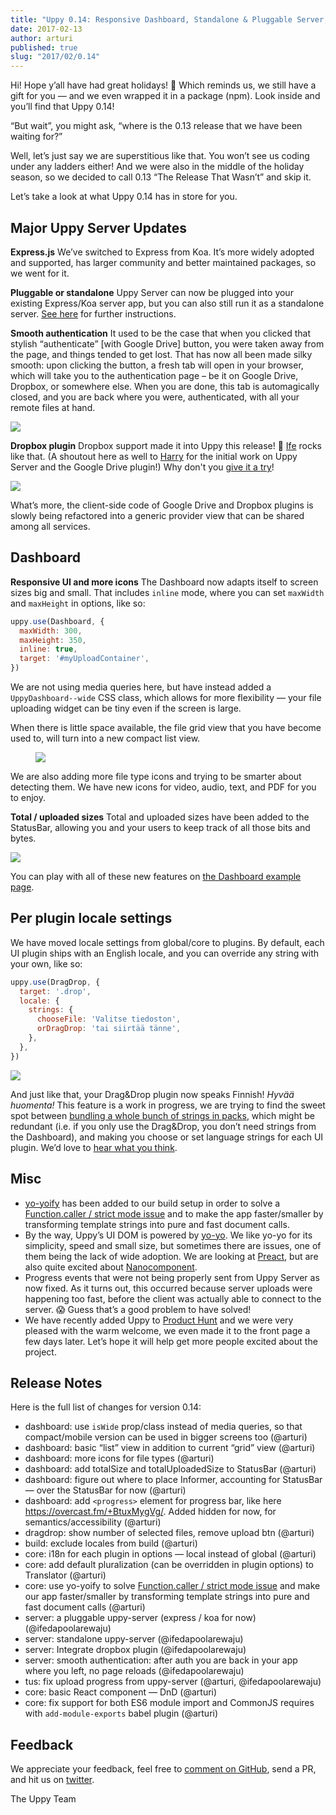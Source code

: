 ```yaml
---
title: "Uppy 0.14: Responsive Dashboard, Standalone & Pluggable Server, Dropbox"
date: 2017-02-13
author: arturi
published: true
slug: "2017/02/0.14"
---
```


Hi! Hope y’all have had great holidays! 🎄 Which reminds us, we still have a gift for you — and we even wrapped it in a package (npm). Look inside and you’ll find that Uppy 0.14!

“But wait”, you might ask, “where is the 0.13 release that we have been waiting for?”

Well, let’s just say we are superstitious like that. You won’t see us coding under any ladders either! And we were also in the middle of the holiday season, so we decided to call 0.13 “The Release That Wasn’t” and skip it.

Let’s take a look at what Uppy 0.14 has in store for you.

<!--truncate-->

## Major Uppy Server Updates

**Express.js**
We’ve switched to Express from Koa. It’s more widely adopted and supported, has larger community and better maintained packages, so we went for it.

**Pluggable or standalone**
Uppy Server can now be plugged into your existing Express/Koa server app, but you can also still run it as a standalone server. [See here](https://github.com/transloadit/uppy-server#run-as-standalone-server) for further instructions.

**Smooth authentication**
It used to be the case that when you clicked that stylish “authenticate” \[with Google Drive] button, you were taken away from the page, and things tended to get lost. That has now all been made silky smooth: upon clicking the button, a fresh tab will open in your browser, which will take you to the authentication page – be it on Google Drive, Dropbox, or somewhere else. When you are done, this tab is automagically closed, and you are back where you were, authenticated, with all your remote files at hand.

<img class="border" src="/img/blog/0.14/smooth-auth.png" />

**Dropbox plugin**
Dropbox support made it into Uppy this release! 🎉 [Ife](https://github.com/ifedapoolarewaju) rocks like that. (A shoutout here as well to [Harry](https://github.com/hedgerh) for the initial work on Uppy Server and the Google Drive plugin!) Why don't you [give it a try](https://uppy.io/examples/dashboard/)!

<img class="border" src="/img/blog/0.14/uppy-dropbox.png" />

What’s more, the client-side code of Google Drive and Dropbox plugins is slowly being refactored into a generic provider view that can be shared among all services.

## Dashboard

**Responsive UI and more icons**
The Dashboard now adapts itself to screen sizes big and small. That includes `inline` mode, where you can set `maxWidth` and `maxHeight` in options, like so:

```js
uppy.use(Dashboard, {
  maxWidth: 300,
  maxHeight: 350,
  inline: true,
  target: '#myUploadContainer',
})
```

We are not using media queries here, but have instead added a `UppyDashboard--wide` CSS class, which allows for more flexibility — your file uploading widget can be tiny even if the screen is large.

When there is little space available, the file grid view that you have become used to, will turn into a new compact list view.

<figure class="wide">
  <img src="/img/blog/0.14/dashboard-grid-list.jpg" />
</figure>

We are also adding more file type icons and trying to be smarter about detecting them. We have new icons for video, audio, text, and PDF for you to enjoy.

**Total / uploaded sizes**
Total and uploaded sizes have been added to the StatusBar, allowing you and your users to keep track of all those bits and bytes.

<img src="/img/blog/0.14/statusbar-uploaded-total-size.png" />

You can play with all of these new features on [the Dashboard example page](https://uppy.io/examples/dashboard/).

<!--truncate-->

## Per plugin locale settings

We have moved locale settings from global/core to plugins. By default, each UI plugin ships with an English locale, and you can override any string with your own, like so:

```js
uppy.use(DragDrop, {
  target: '.drop',
  locale: {
    strings: {
      chooseFile: 'Valitse tiedoston',
      orDragDrop: 'tai siirtää tänne',
    },
  },
})
```

<img src="/img/blog/0.14/dnd-fi.png" />

And just like that, your Drag&Drop plugin now speaks Finnish! *Hyvää huomenta!* This feature is a work in progress, we are trying to find the sweet spot between [bundling a whole bunch of strings in packs](https://github.com/transloadit/uppy/blob/8c6252933813af69c1b71ec4621a7fc14dfb3ab0/src/locales/pt_BR.js), which might be redundant (i.e. if you only use the Drag&Drop, you don’t need strings from the Dashboard), and making you choose or set language strings for each UI plugin. We’d love to [hear what you think](https://github.com/transloadit/uppy/issues/42).

## Misc

- [yo-yoify](https://www.npmjs.com/package/yo-yoify) has been added to our build setup in order to solve a [Function.caller / strict mode issue](https://github.com/shama/bel#note) and to make the app faster/smaller by transforming template strings into pure and fast document calls.
- By the way, Uppy’s UI DOM is powered by [yo-yo](https://www.npmjs.com/package/yo-yo). We like yo-yo for its simplicity, speed and small size, but sometimes there are issues, one of them being the lack of wide adoption. We are looking at [Preact](https://preactjs.com/), but are also quite excited about [Nanocomponent](https://github.com/yoshuawuyts/nanocomponent).
- Progress events that were not being properly sent from Uppy Server as now fixed. As it turns out, this occurred because server uploads were happening too fast, before the client was actually able to connect to the server. :scream: Guess that’s a good problem to have solved!
- We have recently added Uppy to [Product Hunt](https://www.producthunt.com/posts/uppy) and we were very pleased with the warm welcome, we even made it to the front page a few days later. Let’s hope it will help get more people excited about the project.

## Release Notes

Here is the full list of changes for version 0.14:

- dashboard: use `isWide` prop/class instead of media queries, so that compact/mobile version can be used in bigger screens too (@arturi)
- dashboard: basic “list” view in addition to current “grid” view (@arturi)
- dashboard: more icons for file types (@arturi)
- dashboard: add totalSize and totalUploadedSize to StatusBar (@arturi)
- dashboard: figure out where to place Informer, accounting for StatusBar — over the StatusBar for now (@arturi)
- dashboard: add `<progress>` element for progress bar, like here <https://overcast.fm/+BtuxMygVg/>. Added hidden for now, for semantics/accessibility (@arturi)
- dragdrop: show number of selected files, remove upload btn (@arturi)
- build: exclude locales from build (@arturi)
- core: i18n for each plugin in options — local instead of global (@arturi)
- core: add default pluralization (can be overridden in plugin options) to Translator (@arturi)
- core: use yo-yoify to solve [Function.caller / strict mode issue](https://github.com/shama/bel#note) and make our app faster/smaller by transforming template strings into pure and fast document calls (@arturi)
- server: a pluggable uppy-server (express / koa for now) (@ifedapoolarewaju)
- server: standalone uppy-server (@ifedapoolarewaju)
- server: Integrate dropbox plugin (@ifedapoolarewaju)
- server: smooth authentication: after auth you are back in your app where you left, no page reloads (@ifedapoolarewaju)
- tus: fix upload progress from uppy-server (@arturi, @ifedapoolarewaju)
- core: basic React component — DnD (@arturi)
- core: fix support for both ES6 module import and CommonJS requires with `add-module-exports` babel plugin (@arturi)

## Feedback

We appreciate your feedback, feel free to [comment on GitHub](https://github.com/transloadit/uppy/issues/), send a PR, and hit us on [twitter](https://twitter.com/uppy_io).

The Uppy Team
